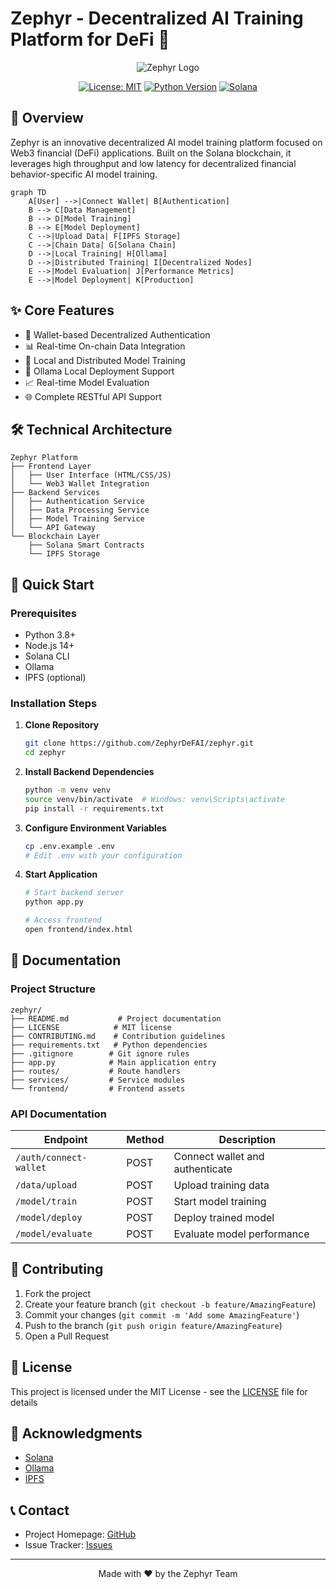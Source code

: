 # Zephyr - Decentralized AI Training Platform for DeFi 🚀

<div align="center">

![Zephyr Logo](https://zephyrlab.fun/assets/logo.png)

[![License: MIT](https://img.shields.io/badge/License-MIT-yellow.svg)](https://opensource.org/licenses/MIT)
[![Python Version](https://img.shields.io/badge/python-3.8+-blue.svg)](https://www.python.org/downloads/)
[![Solana](https://img.shields.io/badge/Solana-Compatible-green.svg)](https://solana.com/)

</div>

## 🌟 Overview

Zephyr is an innovative decentralized AI model training platform focused on Web3 financial (DeFi) applications. Built on the Solana blockchain, it leverages high throughput and low latency for decentralized financial behavior-specific AI model training.

```mermaid
graph TD
    A[User] -->|Connect Wallet| B[Authentication]
    B --> C[Data Management]
    B --> D[Model Training]
    B --> E[Model Deployment]
    C -->|Upload Data| F[IPFS Storage]
    C -->|Chain Data| G[Solana Chain]
    D -->|Local Training| H[Ollama]
    D -->|Distributed Training| I[Decentralized Nodes]
    E -->|Model Evaluation| J[Performance Metrics]
    E -->|Model Deployment| K[Production]
```

## ✨ Core Features

- 🔐 Wallet-based Decentralized Authentication
- 📊 Real-time On-chain Data Integration
- 🤖 Local and Distributed Model Training
- 🚀 Ollama Local Deployment Support
- 📈 Real-time Model Evaluation
- 🌐 Complete RESTful API Support

## 🛠️ Technical Architecture

```
Zephyr Platform
├── Frontend Layer
│   ├── User Interface (HTML/CSS/JS)
│   └── Web3 Wallet Integration
├── Backend Services
│   ├── Authentication Service
│   ├── Data Processing Service
│   ├── Model Training Service
│   └── API Gateway
└── Blockchain Layer
    ├── Solana Smart Contracts
    └── IPFS Storage
```

## 🚀 Quick Start

### Prerequisites

- Python 3.8+
- Node.js 14+
- Solana CLI
- Ollama
- IPFS (optional)

### Installation Steps

1. **Clone Repository**
   ```bash
   git clone https://github.com/ZephyrDeFAI/zephyr.git
   cd zephyr
   ```

2. **Install Backend Dependencies**
   ```bash
   python -m venv venv
   source venv/bin/activate  # Windows: venv\Scripts\activate
   pip install -r requirements.txt
   ```

3. **Configure Environment Variables**
   ```bash
   cp .env.example .env
   # Edit .env with your configuration
   ```

4. **Start Application**
   ```bash
   # Start backend server
   python app.py

   # Access frontend
   open frontend/index.html
   ```

## 📖 Documentation

### Project Structure
```
zephyr/
├── README.md           # Project documentation
├── LICENSE            # MIT license
├── CONTRIBUTING.md    # Contribution guidelines
├── requirements.txt   # Python dependencies
├── .gitignore        # Git ignore rules
├── app.py            # Main application entry
├── routes/           # Route handlers
├── services/         # Service modules
└── frontend/         # Frontend assets
```

### API Documentation

| Endpoint | Method | Description |
|----------|--------|-------------|
| `/auth/connect-wallet` | POST | Connect wallet and authenticate |
| `/data/upload` | POST | Upload training data |
| `/model/train` | POST | Start model training |
| `/model/deploy` | POST | Deploy trained model |
| `/model/evaluate` | POST | Evaluate model performance |

## 🤝 Contributing

1. Fork the project
2. Create your feature branch (`git checkout -b feature/AmazingFeature`)
3. Commit your changes (`git commit -m 'Add some AmazingFeature'`)
4. Push to the branch (`git push origin feature/AmazingFeature`)
5. Open a Pull Request

## 📄 License

This project is licensed under the MIT License - see the [LICENSE](LICENSE) file for details

## 🌟 Acknowledgments

- [Solana](https://solana.com/)
- [Ollama](https://ollama.ai/)
- [IPFS](https://ipfs.io/)

## 📞 Contact

- Project Homepage: [GitHub](https://github.com/ZephyrDeFAI/zephyr)
- Issue Tracker: [Issues](https://github.com/ZephyrDeFAI/zephyr/issues)


---

<div align="center">
Made with ❤️ by the Zephyr Team
</div>
